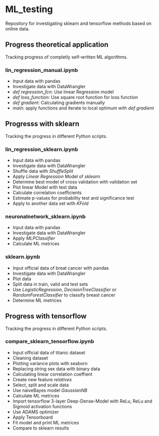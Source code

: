 # ML_testing

Repository for investigating sklearn and tensorflow methods based on online data.

## Progress theoretical application

Tracking progress of completly self-written ML algorithms.

### lin_regression_manual.ipynb
 - Input data with pandas
 - Investigate data with DataWrangler
 - *def regression_fcn*: Use linear Regression model
 - *def loss_function*: Use square root function for loss function
 - *def gradient*: Calculating gradients manually
 - *main*: apply functions and iterate to local optimum with *def gradient*

## Progresss with sklearn

Tracking the progress in different Python scripts.

### lin_regression_sklearn.ipynb
 - Input data with pandas
 - Investigate data with DataWrangler
 - Shuffle data with *ShuffleSplit*
 - Apply *Linear Regression* Model of *sklearn*
 - Determine best model of cross validation with validation set
 - Plot linear Model with test data
 - Calculate correlation coefficients
 - Estimate p-values for probability test and significance test
 - Apply to another data set with *KFold*

### neuronalnetwork_sklearn.ipynb
 - Input data with pandas
 - Investigate data with DataWrangler
 - Apply *MLPClassifier*
 - Calculate ML metrices

### sklearn.ipynb
 - Input official data of breat cancer with pandas
 - Investigate data with DataWrangler
 - Plot data
 - Split data in train, valid and test sets
 - Use *LogisticRegression*, *DecisionTreeClassifier* or *RandomForestClassifier* to classify breast cancer
 - Determine ML metrices
   
   
## Progress with tensorflow

Tracking the progress in different Python scripts.

### compare_sklearn_tensorflow.ipynb
 - Input official data of titanic dataset
 - Cleaning dataset
 - Plotting variance plots with seaborn
 - Replacing string sex data with binary data
 - Calculating linear correlation coeffient
 - Create new feature *relatives*
 - Select, split and scale data
 - Use naiveBayes model *GaussianNB*
 - Calculate ML metrices
 - Import tensorflow 3-layer Deep-Dense-Model with ReLu, ReLu and Sigmoid activation functions
 - Use ADAMS optimizer
 - Apply Tensorboard
 - Fit model and print ML metrices
 - Compare to sklearn results
   
